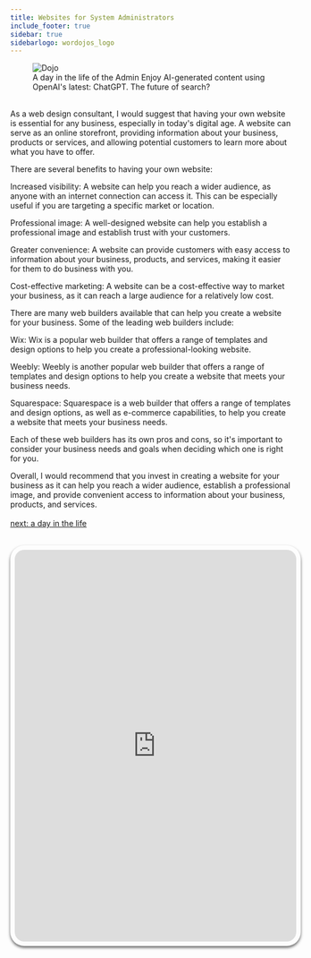 ```yaml
---
title: Websites for System Administrators
include_footer: true
sidebar: true
sidebarlogo: wordojos_logo
---
```

<figure>
    <img src='/uploads/website.svg' alt='Dojo' />
    <figcaption>A day in the life of the Admin  Enjoy AI-generated content using OpenAI's latest:  ChatGPT.  The future of search?</figcaption>
</figure>
<br>
As a web design consultant, I would suggest that having your own website is essential for any business, especially in today's digital age. A website can serve as an online storefront, providing information about your business, products or services, and allowing potential customers to learn more about what you have to offer.

There are several benefits to having your own website:

Increased visibility: A website can help you reach a wider audience, as anyone with an internet connection can access it. This can be especially useful if you are targeting a specific market or location.

Professional image: A well-designed website can help you establish a professional image and establish trust with your customers.

Greater convenience: A website can provide customers with easy access to information about your business, products, and services, making it easier for them to do business with you.

Cost-effective marketing: A website can be a cost-effective way to market your business, as it can reach a large audience for a relatively low cost.

There are many web builders available that can help you create a website for your business. Some of the leading web builders include:

Wix: Wix is a popular web builder that offers a range of templates and design options to help you create a professional-looking website.

Weebly: Weebly is another popular web builder that offers a range of templates and design options to help you create a website that meets your business needs.

Squarespace: Squarespace is a web builder that offers a range of templates and design options, as well as e-commerce capabilities, to help you create a website that meets your business needs.

Each of these web builders has its own pros and cons, so it's important to consider your business needs and goals when deciding which one is right for you.

Overall, I would recommend that you invest in creating a website for your business as it can help you reach a wider audience, establish a professional image, and provide convenient access to information about your business, products, and services.
<br>
<br>
<a href="https://workdojos.com/admins/a-day-in-the-life">next: a day in the life</a>
<br>
<br>
<iframe src="https://admins.workdojos.com
" style="width: 100%;height: 700px;padding: 8px; box-shadow: 0 3px 5px rgba(0,0,0,.6);border-radius: 25px;overflow: hidden;border: none;" align="middle"></iframe>
<br>
